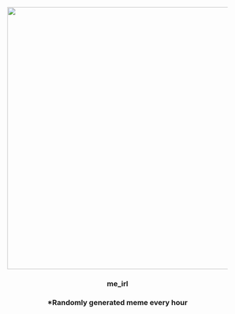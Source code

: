 <p align="center">
        <img src="https://i.redd.it/95egzqckifu91.png" width="600" height="600">
        </p>
        <h3 align="center">me_irl</h3>
        <h3 align="center">*Randomly generated meme every hour</h3>
    